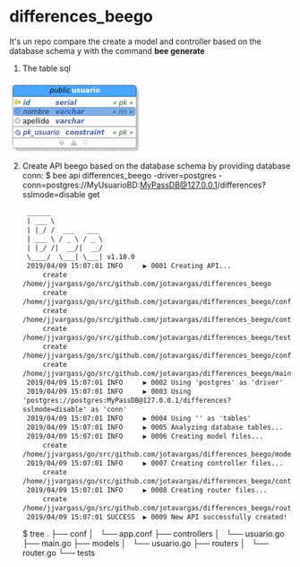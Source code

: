 # differences_beego
It's un repo compare the create a model and controller based on the database schema y with the command **bee generate**

1. The table sql

  ![Table user bd](/img/001.png)

2. Create API beego  based on the database schema by providing database conn:
        $ bee api differences_beego -driver=postgres -conn=postgres://MyUsuarioBD:MyPassDB@127.0.0.1/differences?sslmode=disable
  get

        ______
        | ___ \
        | |_/ /  ___   ___
        | ___ \ / _ \ / _ \
        | |_/ /|  __/|  __/
        \____/  \___| \___| v1.10.0
        2019/04/09 15:07:01 INFO     ▶ 0001 Creating API...
        	create	 /home/jjvargass/go/src/github.com/jotavargas/differences_beego
        	create	 /home/jjvargass/go/src/github.com/jotavargas/differences_beego/conf
        	create	 /home/jjvargass/go/src/github.com/jotavargas/differences_beego/controllers
        	create	 /home/jjvargass/go/src/github.com/jotavargas/differences_beego/tests
        	create	 /home/jjvargass/go/src/github.com/jotavargas/differences_beego/conf/app.conf
        	create	 /home/jjvargass/go/src/github.com/jotavargas/differences_beego/main.go
        2019/04/09 15:07:01 INFO     ▶ 0002 Using 'postgres' as 'driver'
        2019/04/09 15:07:01 INFO     ▶ 0003 Using 'postgres://postgres:MyPassDB@127.0.0.1/differences?sslmode=disable' as 'conn'
        2019/04/09 15:07:01 INFO     ▶ 0004 Using '' as 'tables'
        2019/04/09 15:07:01 INFO     ▶ 0005 Analyzing database tables...
        2019/04/09 15:07:01 INFO     ▶ 0006 Creating model files...
        	create	 /home/jjvargass/go/src/github.com/jotavargas/differences_beego/models/usuario.go
        2019/04/09 15:07:01 INFO     ▶ 0007 Creating controller files...
        	create	 /home/jjvargass/go/src/github.com/jotavargas/differences_beego/controllers/usuario.go
        2019/04/09 15:07:01 INFO     ▶ 0008 Creating router files...
        	create	 /home/jjvargass/go/src/github.com/jotavargas/differences_beego/routers/router.go
        2019/04/09 15:07:01 SUCCESS  ▶ 0009 New API successfully created!

      $ tree
          .
          ├── conf
          │   └── app.conf
          ├── controllers
          │   └── usuario.go
          ├── main.go
          ├── models
          │   └── usuario.go
          ├── routers
          │   └── router.go
          └── tests

